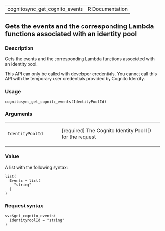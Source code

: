 <table style="width: 100%;">
<tbody>
<tr class="odd">
<td>cognitosync_get_cognito_events</td>
<td style="text-align: right;">R Documentation</td>
</tr>
</tbody>
</table>

## Gets the events and the corresponding Lambda functions associated with an identity pool

### Description

Gets the events and the corresponding Lambda functions associated with
an identity pool.

This API can only be called with developer credentials. You cannot call
this API with the temporary user credentials provided by Cognito
Identity.

### Usage

    cognitosync_get_cognito_events(IdentityPoolId)

### Arguments

<table>
<colgroup>
<col style="width: 35%" />
<col style="width: 65%" />
</colgroup>
<tbody>
<tr class="odd">
<td><code
id="cognitosync_get_cognito_events_:_IdentityPoolId">IdentityPoolId</code></td>
<td><p>[required] The Cognito Identity Pool ID for the request</p></td>
</tr>
</tbody>
</table>

### Value

A list with the following syntax:

    list(
      Events = list(
        "string"
      )
    )

### Request syntax

    svc$get_cognito_events(
      IdentityPoolId = "string"
    )
